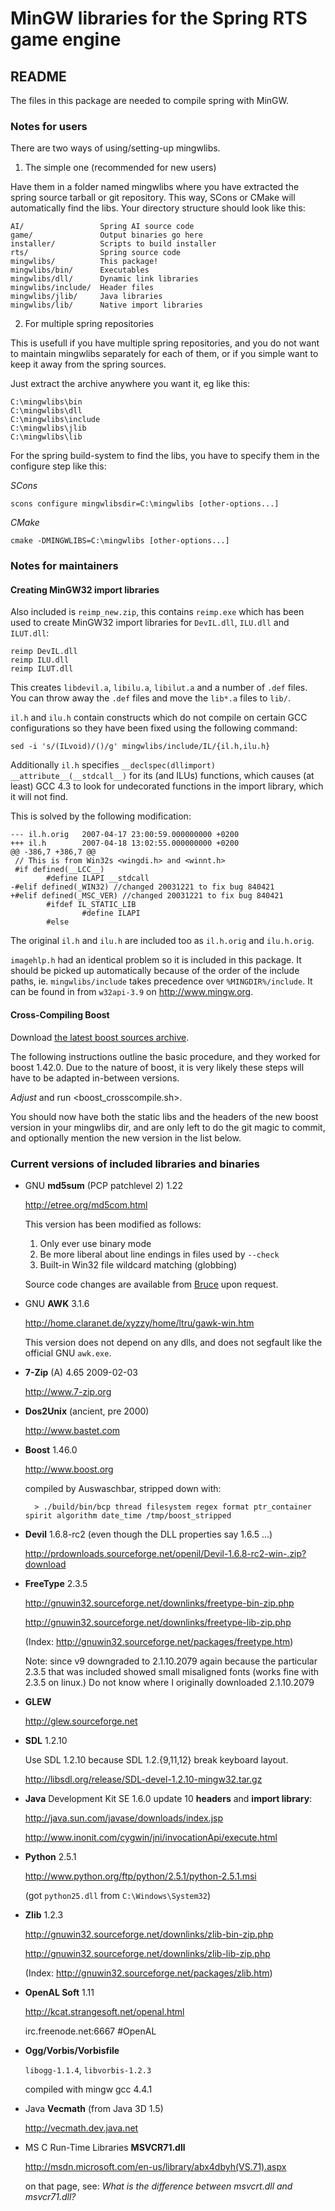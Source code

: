 # MinGW libraries for the Spring RTS game engine

## README

The files in this package are needed to compile spring with MinGW.


### Notes for users

There are two ways of using/setting-up mingwlibs.

1. The simple one (recommended for new users)

Have them in a folder named mingwlibs where you have extracted
the spring source tarball or git repository. This way,
SCons or CMake will automatically find the libs.
Your directory structure should look like this:

	AI/                 Spring AI source code
	game/               Output binaries go here
	installer/          Scripts to build installer
	rts/                Spring source code
	mingwlibs/          This package!
	mingwlibs/bin/      Executables
	mingwlibs/dll/      Dynamic link libraries
	mingwlibs/include/  Header files
	mingwlibs/jlib/     Java libraries
	mingwlibs/lib/      Native import libraries


2. For multiple spring repositories

This is usefull if you have multiple spring repositories,
and you do not want to maintain mingwlibs separately for each of them,
or if you simple want to keep it away from the spring sources.

Just extract the archive anywhere you want it, eg like this:

	C:\mingwlibs\bin
	C:\mingwlibs\dll
	C:\mingwlibs\include
	C:\mingwlibs\jlib
	C:\mingwlibs\lib

For the spring build-system to find the libs, you have to specify them
in the configure step like this:

_SCons_

	scons configure mingwlibsdir=C:\mingwlibs [other-options...]

_CMake_

	cmake -DMINGWLIBS=C:\mingwlibs [other-options...]


### Notes for maintainers

#### Creating MinGW32 import libraries

Also included is `reimp_new.zip`, this contains `reimp.exe` which has been
used to create MinGW32 import libraries for `DevIL.dll`, `ILU.dll` and `ILUT.dll`:

	reimp DevIL.dll
	reimp ILU.dll
	reimp ILUT.dll

This creates `libdevil.a`, `libilu.a`, `libilut.a` and a number of `.def` files.
You can throw away the `.def` files and move the `lib*.a` files to `lib/`.

`il.h` and `ilu.h` contain constructs which do not compile on certain GCC
configurations so they have been fixed using the following command:

	sed -i 's/(ILvoid)/()/g' mingwlibs/include/IL/{il.h,ilu.h}

Additionally `il.h` specifies `__declspec(dllimport) __attribute__(__stdcall__)`
for its (and ILUs) functions, which causes (at least) GCC 4.3 to look for
undecorated functions in the import library, which it will not find.

This is solved by the following modification:

	--- il.h.orig   2007-04-17 23:00:59.000000000 +0200
	+++ il.h        2007-04-18 13:02:55.000000000 +0200
	@@ -386,7 +386,7 @@
	 // This is from Win32s <wingdi.h> and <winnt.h>
	 #if defined(__LCC__)
	        #define ILAPI __stdcall
	-#elif defined(_WIN32) //changed 20031221 to fix bug 840421
	+#elif defined(_MSC_VER) //changed 20031221 to fix bug 840421
	        #ifdef IL_STATIC_LIB
	                #define ILAPI
	        #else

The original `il.h` and `ilu.h` are included too as `il.h.orig` and `ilu.h.orig`.

`imagehlp.h` had an identical problem so it is included in this package. It
should be picked up automatically because of the order of the include paths,
ie. `mingwlibs/include` takes precedence over `%MINGDIR%/include`.
It can be found in from `w32api-3.9` on <http://www.mingw.org>.

#### Cross-Compiling Boost

Download [the latest boost sources archive](http://www.boost.org/users/download/).

The following instructions outline the basic procedure,
and they worked for boost 1.42.0.
Due to the nature of boost, it is very likely these steps will have to be adapted
in-between versions.

_Adjust_ and run <boost_crosscompile.sh>.

You should now have both the static libs and the headers of the new boost
version in your mingwlibs dir, and are only left to do the git magic to commit,
and optionally mention the new version in the list below.

### Current versions of included libraries and binaries

* GNU __md5sum__ (PCP patchlevel 2) 1.22

	<http://etree.org/md5com.html>

	This version has been modified as follows:

	1. Only ever use binary mode
	2. Be more liberal about line endings in files used by `--check`
	3. Built-in Win32 file wildcard matching (globbing)

	Source code changes are available from [Bruce](mailto:bruce@gridpoint.com)
	upon request.

* GNU __AWK__ 3.1.6

	<http://home.claranet.de/xyzzy/home/ltru/gawk-win.htm>

	This version does not depend on any dlls, and does not segfault
	like the official GNU `awk.exe`.

* __7-Zip__ (A) 4.65 2009-02-03

	<http://www.7-zip.org>

* __Dos2Unix__ (ancient, pre 2000)

	<http://www.bastet.com>

* __Boost__ 1.46.0

	<http://www.boost.org>

	compiled by Auswaschbar, stripped down with:

		> ./build/bin/bcp thread filesystem regex format ptr_container spirit algorithm date_time /tmp/boost_stripped

* __Devil__ 1.6.8-rc2 (even though the DLL properties say 1.6.5 ...)

	<http://prdownloads.sourceforge.net/openil/Devil-1.6.8-rc2-win-.zip?download>

* __FreeType__ 2.3.5

	<http://gnuwin32.sourceforge.net/downlinks/freetype-bin-zip.php>

	<http://gnuwin32.sourceforge.net/downlinks/freetype-lib-zip.php>

	(Index: <http://gnuwin32.sourceforge.net/packages/freetype.htm>)

	Note: since v9 downgraded to 2.1.10.2079 again because the particular 2.3.5 that
	was included showed small misaligned fonts (works fine with 2.3.5 on linux.)
	Do not know where I originally downloaded 2.1.10.2079

* __GLEW__

	<http://glew.sourceforge.net>

* __SDL__ 1.2.10

	Use SDL 1.2.10 because SDL 1.2.{9,11,12} break keyboard layout.

	<http://libsdl.org/release/SDL-devel-1.2.10-mingw32.tar.gz>

* __Java__ Development Kit SE 1.6.0 update 10 __headers__ and __import library__:

	<http://java.sun.com/javase/downloads/index.jsp>

	<http://www.inonit.com/cygwin/jni/invocationApi/execute.html>

* __Python__ 2.5.1

	<http://www.python.org/ftp/python/2.5.1/python-2.5.1.msi>

	(got `python25.dll` from `C:\Windows\System32`)

* __Zlib__ 1.2.3

	<http://gnuwin32.sourceforge.net/downlinks/zlib-bin-zip.php>

	<http://gnuwin32.sourceforge.net/downlinks/zlib-lib-zip.php>

	(Index: <http://gnuwin32.sourceforge.net/packages/zlib.htm>)

* __OpenAL Soft__ 1.11

	<http://kcat.strangesoft.net/openal.html>

	irc.freenode.net:6667 #OpenAL

* __Ogg/Vorbis/Vorbisfile__

	`libogg-1.1.4`, `libvorbis-1.2.3`

	compiled with mingw gcc 4.4.1

* Java __Vecmath__ (from Java 3D 1.5)

	<http://vecmath.dev.java.net>

* MS C Run-Time Libraries __MSVCR71.dll__

	<http://msdn.microsoft.com/en-us/library/abx4dbyh(VS.71).aspx>

	on that page, see:
		_What is the difference between msvcrt.dll and msvcr71.dll?_
